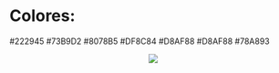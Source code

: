 # Colores:

#222945
#73B9D2
#8078B5
#DF8C84
#D8AF88
#D8AF88
#78A893

<div align="center">
  <img src="captura.png">
</div>